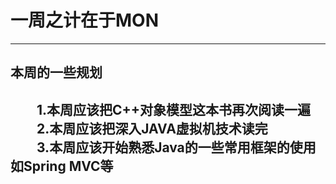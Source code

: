一周之计在于MON
===============

-------------------------------------------------------------------------------

## 本周的一些规划 ##
　　1.本周应该把C++对象模型这本书再次阅读一遍  
　　2.本周应该把深入JAVA虚拟机技术读完  
　　3.本周应该开始熟悉Java的一些常用框架的使用如Spring MVC等  
-------------------------------------------------------------------------------

